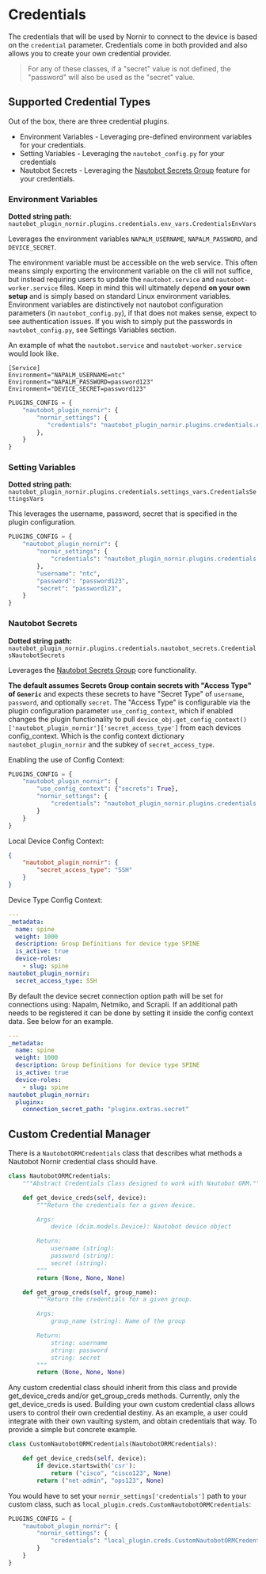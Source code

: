 # Credentials

The credentials that will be used by Nornir to connect to the device is based on the `credential` parameter. Credentials come in both provided and also allows you to create your own credential provider. 

> For any of these classes, if a "secret" value is not defined, the "password" will also be used as the "secret" value.

## Supported Credential Types

Out of the box, there are three credential plugins.

* Environment Variables - Leveraging pre-defined environment variables for your credentials.
* Setting Variables - Leveraging the `nautobot_config.py` for your credentials
* Nautobot Secrets - Leveraging the [Nautobot Secrets Group](https://nautobot.readthedocs.io/en/latest/core-functionality/secrets/#secrets-groups) feature for your credentials.

### Environment Variables

**Dotted string path:** `nautobot_plugin_nornir.plugins.credentials.env_vars.CredentialsEnvVars`

Leverages the environment variables `NAPALM_USERNAME`, `NAPALM_PASSWORD`, and `DEVICE_SECRET`.

The environment variable must be accessible on the web service. This often means simply exporting the environment variable on the cli will not suffice, but instead requiring users to update the `nautobot.service` and `nautobot-worker.service` files. Keep in mind this will ultimately depend **on your own setup** and is simply based on standard Linux environment variables. Environment variables are distinctively not nautobot configuration parameters (in `nautobot_config.py`), if that does not makes sense, expect to see authentication issues. If you wish to simply put the passwords in `nautobot_config.py`, see Settings Variables section.


An example of what the `nautobot.service` and `nautobot-worker.service` would look like.

```
[Service]
Environment="NAPALM_USERNAME=ntc"
Environment="NAPALM_PASSWORD=password123"
Environment="DEVICE_SECRET=password123"
```

```python
PLUGINS_CONFIG = {
    "nautobot_plugin_nornir": {
        "nornir_settings": {
           "credentials": "nautobot_plugin_nornir.plugins.credentials.env_vars.CredentialsEnvVars"
        },
    }
}
```

### Setting Variables

**Dotted string path:** `nautobot_plugin_nornir.plugins.credentials.settings_vars.CredentialsSettingsVars`

This leverages the username, password, secret that is specified in the plugin configuration.

```python
PLUGINS_CONFIG = {
    "nautobot_plugin_nornir": {
        "nornir_settings": {
            "credentials": "nautobot_plugin_nornir.plugins.credentials.settings_vars.CredentialsSettingsVars",
        },
        "username": "ntc",
        "password": "password123",
        "secret": "password123",
    }
}
```

### Nautobot Secrets

**Dotted string path:** `nautobot_plugin_nornir.plugins.credentials.nautobot_secrets.CredentialsNautobotSecrets`

Leverages the [Nautobot Secrets Group](https://nautobot.readthedocs.io/en/latest/core-functionality/secrets/#secrets-groups) core functionality.

**The default assumes Secrets Group contain secrets with "Access Type" of `Generic`** and expects these secrets to have "Secret Type" of `username`, `password`, and optionally `secret`. The "Access Type" is configurable via the plugin configuration parameter `use_config_context`, which if enabled changes the plugin functionality to pull `device_obj.get_config_context()['nautobot_plugin_nornir']['secret_access_type']` from each devices config_context. Which is the config context dictionary `nautobot_plugin_nornir` and the subkey of `secret_access_type`.

Enabling the use of Config Context:

```python
PLUGINS_CONFIG = {
    "nautobot_plugin_nornir": {
        "use_config_context": {"secrets": True}, 
        "nornir_settings": {
            "credentials": "nautobot_plugin_nornir.plugins.credentials.nautobot_secrets.CredentialsNautobotSecrets",
        }
    }
}
```

Local Device Config Context:
```json
{
    "nautobot_plugin_nornir": {
        "secret_access_type": "SSH"
    }
}
```
  
Device Type Config Context:

```yaml
---
_metadata:
  name: spine
  weight: 1000
  description: Group Definitions for device type SPINE
  is_active: true
  device-roles:
    - slug: spine
nautobot_plugin_nornir:
  secret_access_type: SSH
```

By default the device secret connection option path will be set for connections using: Napalm, Netmiko, and Scrapli.  If an additional path needs to be registered it can be done by setting it inside the config context data.  See below for an example.

```yaml
---
_metadata:
  name: spine
  weight: 1000
  description: Group Definitions for device type SPINE
  is_active: true
  device-roles:
    - slug: spine
nautobot_plugin_nornir:
  pluginx: 
    connection_secret_path: "pluginx.extras.secret"
```

## Custom Credential Manager

There is a `NautobotORMCredentials` class that describes what methods a Nautobot Nornir credential class should have.

```python
class NautobotORMCredentials:
    """Abstract Credentials Class designed to work with Nautobot ORM."""

    def get_device_creds(self, device):
        """Return the credentials for a given device.

        Args:
            device (dcim.models.Device): Nautobot device object

        Return:
            username (string):
            password (string):
            secret (string):
        """
        return (None, None, None)

    def get_group_creds(self, group_name):
        """Return the credentials for a given group.

        Args:
            group_name (string): Name of the group

        Return:
            string: username
            string: password
            string: secret
        """
        return (None, None, None)
```

Any custom credential class should inherit from this class and provide get_device_creds and/or get_group_creds methods. Currently, only the get_device_creds is used. Building your own custom credential class allows users to control their own credential destiny. As an example, a user could integrate with their own vaulting system, and obtain credentials that way. To provide a simple but concrete example.

```python
class CustomNautobotORMCredentials(NautobotORMCredentials):

    def get_device_creds(self, device):
        if device.startswith('csr'):
            return ("cisco", "cisco123", None)
        return ("net-admin", "ops123", None)
```

You would have to set your `nornir_settings['credentials']` path to your custom class, such as `local_plugin.creds.CustomNautobotORMCredentials`:

```python
PLUGINS_CONFIG = {
    "nautobot_plugin_nornir": {
        "nornir_settings": {
            "credentials": "local_plugin.creds.CustomNautobotORMCredentials",
        }
    }
}
```
